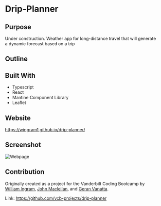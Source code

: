 # Drip-Planner

## Purpose

Under construction. Weather app for long-distance travel that will generate a dynamic forecast based on a trip

## Outline

## Built With

- Typescript
- React
- Mantine Component Library
- Leaflet

## Website

https://wingram1.github.io/drip-planner/

## Screenshot

![Webpage](./assets/images/README.jpg)

## Contribution

Originally created as a project for the Vanderbilt Coding Bootcamp by [William Ingram](https://github.com/wingram1), [John Maclellan](https://github.com/j-maclellan), and [Geran Vanatta](https://github.com/geranv1020).

Link: https://github.com/vcb-projects/drip-planner
